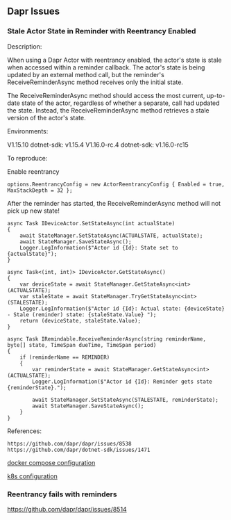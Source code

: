 ## Dapr Issues

### Stale Actor State in Reminder with Reentrancy Enabled

Description:

When using a Dapr Actor with reentrancy enabled, the actor's state is stale when accessed within a reminder callback. The actor's state is being updated by an external method call, but the reminder's ReceiveReminderAsync method receives only the initial state.

The ReceiveReminderAsync method should access the most current, up-to-date state of the actor, regardless of whether a separate, call had updated the state. Instead, the ReceiveReminderAsync method retrieves a stale version of the actor's state.

Environments:

V1.15.10 dotnet-sdk: v1.15.4
V1.16.0-rc.4 dotnet-sdk: v1.16.0-rc15

To reproduce:

Enable reentrancy
```
options.ReentrancyConfig = new ActorReentrancyConfig { Enabled = true, MaxStackDepth = 32 };
```

After the reminder has started, the ReceiveReminderAsync method will not pick up new state!
```
async Task IDeviceActor.SetStateAsync(int actualState)
{
    await StateManager.SetStateAsync(ACTUALSTATE, actualState);
    await StateManager.SaveStateAsync();
    Logger.LogInformation($"Actor id {Id}: State set to {actualState}");
}

async Task<(int, int)> IDeviceActor.GetStateAsync()
{
    var deviceState = await StateManager.GetStateAsync<int>(ACTUALSTATE);
    var staleState = await StateManager.TryGetStateAsync<int>(STALESTATE);
    Logger.LogInformation($"Actor id {Id}: Actual state: {deviceState} - Stale (reminder) state: {staleState.Value} ");
    return (deviceState, staleState.Value);
}

async Task IRemindable.ReceiveReminderAsync(string reminderName, byte[] state, TimeSpan dueTime, TimeSpan period)
{
    if (reminderName == REMINDER)
    {
        var reminderState = await StateManager.GetStateAsync<int>(ACTUALSTATE);
        Logger.LogInformation($"Actor id {Id}: Reminder gets state {reminderState}.");

        await StateManager.SetStateAsync(STALESTATE, reminderState);
        await StateManager.SaveStateAsync();
    }
}
```


References:
```
https://github.com/dapr/dapr/issues/8538
https://github.com/dapr/dotnet-sdk/issues/1471
```

[docker compose configuration](./manifests/compose/readme.md)

[k8s configuration](./manifests/k3d/readme.md)





### Reentrancy fails with reminders

https://github.com/dapr/dapr/issues/8514
